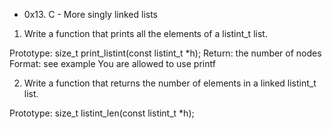 * 0x13. C - More singly linked lists

1. Write a function that prints all the elements of a listint_t list.

Prototype: size_t print_listint(const listint_t *h);
Return: the number of nodes
Format: see example
You are allowed to use printf

2. Write a function that returns the number of elements in a linked listint_t list.

Prototype: size_t listint_len(const listint_t *h);
